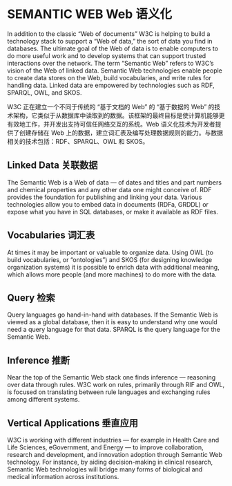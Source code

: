 SEMANTIC WEB Web 语义化
===========

In addition to the classic “Web of documents” W3C is helping to build a technology stack to support a “Web of data,” the sort of data you find in databases. The ultimate goal of the Web of data is to enable computers to do more useful work and to develop systems that can support trusted interactions over the network. The term “Semantic Web” refers to W3C’s vision of the Web of linked data. Semantic Web technologies enable people to create data stores on the Web, build vocabularies, and write rules for handling data. Linked data are empowered by technologies such as RDF, SPARQL, OWL, and SKOS.

W3C 正在建立一个不同于传统的 “基于文档的 Web” 的 “基于数据的 Web” 的技术架构，它类似于从数据库中读取到的数据。该框架的最终目标是使计算机能够更有效地工作，并开发出支持可信任网络交互的系统。Web 语义化技术为开发者提供了创建存储在 Web 上的数据，建立词汇表及编写处理数据规则的能力。与数据相关的技术包括：RDF、SPARQL、OWL 和 SKOS。

Linked Data 关联数据
-----------

The Semantic Web is a Web of data — of dates and titles and part numbers and chemical properties and any other data one might conceive of. RDF provides the foundation for publishing and linking your data. Various technologies allow you to embed data in documents (RDFa, GRDDL) or expose what you have in SQL databases, or make it available as RDF files.

Vocabularies 词汇表
------------

At times it may be important or valuable to organize data. Using OWL (to build vocabularies, or “ontologies”) and SKOS (for designing knowledge organization systems) it is possible to enrich data with additional meaning, which allows more people (and more machines) to do more with the data.

Query 检索
-----

Query languages go hand-in-hand with databases. If the Semantic Web is viewed as a global database, then it is easy to understand why one would need a query language for that data. SPARQL is the query language for the Semantic Web.

Inference 推断
---------

Near the top of the Semantic Web stack one finds inference — reasoning over data through rules. W3C work on rules, primarily through RIF and OWL, is focused on translating between rule languages and exchanging rules among different systems.

Vertical Applications 垂直应用
---------------------

W3C is working with different industries — for example in Health Care and Life Sciences, eGovernment, and Energy — to improve collaboration, research and development, and innovation adoption through Semantic Web technology. For instance, by aiding decision-making in clinical research, Semantic Web technologies will bridge many forms of biological and medical information across institutions.